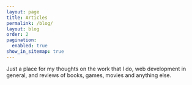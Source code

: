 ```yaml
---
layout: page
title: Articles
permalink: /blog/
layout: blog
order: 2
pagination: 
  enabled: true
show_in_sitemap: true
---
```


Just a place for my thoughts on the work that I do, web development in general, and reviews of books, games, movies and anything else. 